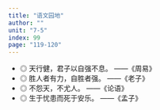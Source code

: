 ```yaml
---
title: "语文园地"
author: ""
unit: "7-5"
index: 99
page: "119-120"
---
```


<!-- 日积月累 -->

- ◎ 天行健，君子以自强不息。 ——《周易》
- ◎ 胜人者有力，自胜者强。 ——《老子》
- ◎ 不怨天，不尤人。 ——《论语》
- ◎ 生于忧患而死于安乐。 ——《孟子》
